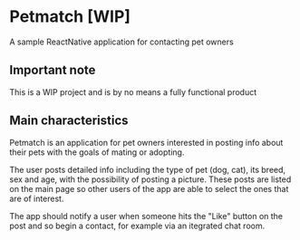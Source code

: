# Petmatch [WIP]
A sample ReactNative application for contacting pet owners

## Important note
This is a WIP project and is by no means a fully functional product

## Main characteristics
Petmatch is an application for pet owners interested in posting info about their pets with
the goals of mating or adopting. 

The user posts detailed info including the type of pet (dog, cat), its breed, sex and age, 
with the possibility of posting a picture. These posts are listed on the main page so other users of the app are able to select the ones that are
of interest. 

The app should notify a user when someone hits the "Like" button on the post and so 
begin a contact, for example via an itegrated chat room.

